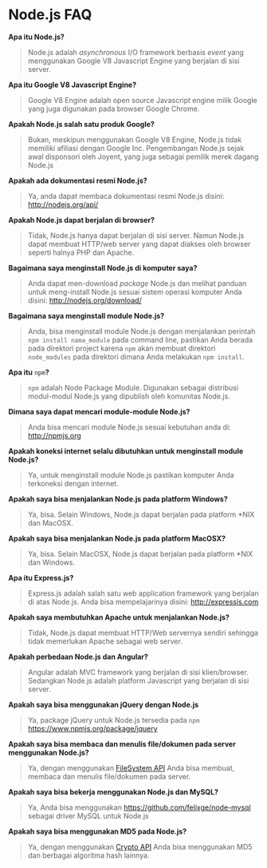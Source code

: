Node.js FAQ
==========
**Apa itu Node.js?**
> Node.js adalah *asynchronous* I/O framework berbasis *event* yang menggunakan Google V8 Javascript Engine yang berjalan di sisi server.

**Apa itu Google V8 Javascript Engine?**

> Google V8 Engine adalah open source Javascript engine milik Google yang juga digunakan pada browser Google Chrome.

**Apakah Node.js salah satu produk Google?**

> Bukan, meskipun menggunakan Google V8 Engine, Node.js tidak memiliki afiliasi dengan Google Inc. Pengembangan Node.js sejak awal disponsori oleh Joyent, yang juga sebagai pemilik merek dagang Node.js

**Apakah ada dokumentasi resmi Node.js?**

> Ya, anda dapat membaca dokumentasi resmi Node.js disini: http://nodejs.org/api/


**Apakah Node.js dapat berjalan di browser?**

> Tidak, Node.js hanya dapat berjalan di sisi server. Namun Node.js dapat membuat HTTP/web server yang dapat diakses oleh browser seperti halnya PHP dan Apache.

**Bagaimana saya menginstall Node.js di komputer saya?**

> Anda dapat men-download *package* Node.js dan melihat panduan untuk meng-install Node.js sesuai sistem operasi komputer Anda disini: http://nodejs.org/download/


**Bagaimana saya menginstall module Node.js?**

> Anda, bisa menginstall module Node.js dengan menjalankan perintah ```npm install nama_module``` pada command line, pastikan Anda berada pada direktori project karena ```npm``` akan membuat direktori ```node_modules``` pada direktori dimana Anda melakukan ```npm install```.

**Apa itu** ```npm```**?**

> ```npm``` adalah Node Package Module. Digunakan sebagai distribusi modul-modul Node.js yang dipublish oleh komunitas Node.js.

**Dimana saya dapat mencari module-module Node.js?**

> Anda bisa mencari module Node.js sesuai kebutuhan anda di: http://npmjs.org

**Apakah koneksi internet selalu dibutuhkan untuk menginstall module Node.js?**

> Ya, untuk menginstall module Node.js pastikan komputer Anda terkoneksi dengan internet.


**Apakah saya bisa menjalankan Node.js pada platform Windows?**

> Ya, bisa. Selain Windows, Node.js dapat berjalan pada platform *NIX dan MacOSX.

**Apakah saya bisa menjalankan Node.js pada platform MacOSX?**

> Ya, bisa. Selain MacOSX, Node.js dapat berjalan pada platform *NIX dan Windows.

**Apa itu Express.js?**

> Express.js adalah salah satu web application framework yang berjalan di atas Node.js. Anda bisa mempelajarinya disini: http://expressjs.com

**Apakah saya membutuhkan Apache untuk menjalankan Node.js?**

> Tidak, Node.js dapat membuat HTTP/Web servernya sendiri sehingga tidak memerlukan Apache sebagai web server.

**Apakah perbedaan Node.js dan Angular?**

> Angular adalah MVC framework yang berjalan di sisi klien/browser. Sedangkan Node.js adalah platform Javascript yang berjalan di sisi server.

**Apakah saya bisa menggunakan jQuery dengan Node.js**

> Ya, package jQuery untuk Node.js tersedia pada ```npm``` https://www.npmjs.org/package/jquery

**Apakah saya bisa membaca dan menulis file/dokumen pada server menggunakan Node.js?**

> Ya, dengan menggunakan [FileSystem API](http://nodejs.org/docs/latest/api/fs.html) Anda bisa membuat, membaca dan menulis file/dokumen pada server.

**Apakah saya bisa bekerja menggunakan Node.js dan MySQL?**

> Ya, Anda bisa menggunakan https://github.com/felixge/node-mysql sebagai driver MySQL untuk Node.js

**Apakah saya bisa menggunakan MD5 pada Node.js?**

> Ya, dengan menggunakan [Crypto API](http://nodejs.org/api/crypto.html) Anda bisa menggunakan MD5 dan berbagai algoritma hash lainnya.
